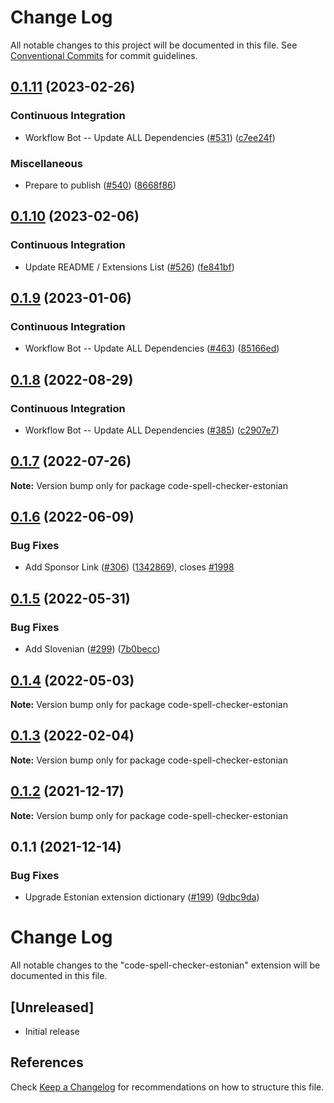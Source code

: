 # Change Log

All notable changes to this project will be documented in this file.
See [Conventional Commits](https://conventionalcommits.org) for commit guidelines.

## [0.1.11](https://github.com/streetsidesoftware/vscode-cspell-dict-extensions/compare/code-spell-checker-estonian@0.1.10...code-spell-checker-estonian@0.1.11) (2023-02-26)


### Continuous Integration

* Workflow Bot -- Update ALL Dependencies ([#531](https://github.com/streetsidesoftware/vscode-cspell-dict-extensions/issues/531)) ([c7ee24f](https://github.com/streetsidesoftware/vscode-cspell-dict-extensions/commit/c7ee24f30552a6e8904a8d489b8a76ddcd3eedec))


### Miscellaneous

* Prepare to publish ([#540](https://github.com/streetsidesoftware/vscode-cspell-dict-extensions/issues/540)) ([8668f86](https://github.com/streetsidesoftware/vscode-cspell-dict-extensions/commit/8668f86b5fe3bf076cc44db54ec9b15d2f137623))

## [0.1.10](https://github.com/streetsidesoftware/vscode-cspell-dict-extensions/compare/code-spell-checker-estonian@0.1.9...code-spell-checker-estonian@0.1.10) (2023-02-06)


### Continuous Integration

* Update README / Extensions List ([#526](https://github.com/streetsidesoftware/vscode-cspell-dict-extensions/issues/526)) ([fe841bf](https://github.com/streetsidesoftware/vscode-cspell-dict-extensions/commit/fe841bfc7209e134740b24897e23748581536eb3))

## [0.1.9](https://github.com/streetsidesoftware/vscode-cspell-dict-extensions/compare/code-spell-checker-estonian@0.1.8...code-spell-checker-estonian@0.1.9) (2023-01-06)


### Continuous Integration

* Workflow Bot -- Update ALL Dependencies ([#463](https://github.com/streetsidesoftware/vscode-cspell-dict-extensions/issues/463)) ([85166ed](https://github.com/streetsidesoftware/vscode-cspell-dict-extensions/commit/85166ed01b3b324b9bfc737443a76318aa1cdda7))

## [0.1.8](https://github.com/streetsidesoftware/vscode-cspell-dict-extensions/compare/code-spell-checker-estonian@0.1.7...code-spell-checker-estonian@0.1.8) (2022-08-29)


### Continuous Integration

* Workflow Bot -- Update ALL Dependencies ([#385](https://github.com/streetsidesoftware/vscode-cspell-dict-extensions/issues/385)) ([c2907e7](https://github.com/streetsidesoftware/vscode-cspell-dict-extensions/commit/c2907e7af39c1b7f42549cfb5f555dce6f62fb4a))

## [0.1.7](https://github.com/streetsidesoftware/vscode-cspell-dict-extensions/compare/code-spell-checker-estonian@0.1.6...code-spell-checker-estonian@0.1.7) (2022-07-26)

**Note:** Version bump only for package code-spell-checker-estonian





## [0.1.6](https://github.com/streetsidesoftware/vscode-cspell-dict-extensions/compare/code-spell-checker-estonian@0.1.5...code-spell-checker-estonian@0.1.6) (2022-06-09)


### Bug Fixes

* Add Sponsor Link ([#306](https://github.com/streetsidesoftware/vscode-cspell-dict-extensions/issues/306)) ([1342869](https://github.com/streetsidesoftware/vscode-cspell-dict-extensions/commit/13428699ee20f6b6a597dd2638d5633f2a53c9cf)), closes [#1998](https://github.com/streetsidesoftware/vscode-cspell-dict-extensions/issues/1998)





## [0.1.5](https://github.com/streetsidesoftware/vscode-cspell-dict-extensions/compare/code-spell-checker-estonian@0.1.4...code-spell-checker-estonian@0.1.5) (2022-05-31)


### Bug Fixes

* Add Slovenian ([#299](https://github.com/streetsidesoftware/vscode-cspell-dict-extensions/issues/299)) ([7b0becc](https://github.com/streetsidesoftware/vscode-cspell-dict-extensions/commit/7b0becc910e11e674ad32be812aa5e138b005219))





## [0.1.4](https://github.com/streetsidesoftware/vscode-cspell-dict-extensions/compare/code-spell-checker-estonian@0.1.3...code-spell-checker-estonian@0.1.4) (2022-05-03)

**Note:** Version bump only for package code-spell-checker-estonian





## [0.1.3](https://github.com/streetsidesoftware/vscode-cspell-dict-extensions/compare/code-spell-checker-estonian@0.1.2...code-spell-checker-estonian@0.1.3) (2022-02-04)

**Note:** Version bump only for package code-spell-checker-estonian





## [0.1.2](https://github.com/streetsidesoftware/vscode-cspell-dict-extensions/compare/code-spell-checker-estonian@0.1.1...code-spell-checker-estonian@0.1.2) (2021-12-17)

**Note:** Version bump only for package code-spell-checker-estonian





## 0.1.1 (2021-12-14)


### Bug Fixes

* Upgrade Estonian extension dictionary ([#199](https://github.com/streetsidesoftware/vscode-cspell-dict-extensions/issues/199)) ([9dbc9da](https://github.com/streetsidesoftware/vscode-cspell-dict-extensions/commit/9dbc9da907e04acab99262b64ac897706348b777))





# Change Log
All notable changes to the "code-spell-checker-estonian" extension will be documented in this file.

## [Unreleased]
- Initial release

## References
Check [Keep a Changelog](http://keepachangelog.com/) for recommendations on how to structure this file.
